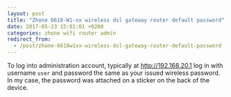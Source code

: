 ```yaml
---
layout: post
title: "Zhone 6618-W1-xx wireless dsl gateway router default password"
date: 2017-05-23 15:01:01 +0200
categories: zhone wifi router admin
redirect_from:
  - /post/zhone-6618w1xx-wireless-dsl-gateway-router-default-password
---
```


To log into administration account, typically at <http://192.168.20.1> log in with username `user` and password the same as your issued wireless password. In my case, the password was attached on a sticker on the back of the device.
